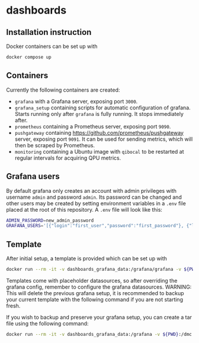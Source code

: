 # dashboards

## Installation instruction

Docker containers can be set up with
``` bash
docker compose up
```

## Containers

Currently the following containers are created:
 - `grafana` with a Grafana server, exposing port `3000`.
 - `grafana_setup` containing scripts for automatic configuration of grafana.
 Starts running only after `grafana` is fully running. It stops immediately after.
 - `prometheus` containing a Prometheus server, exposing port `9090`.
 - `pushgateway` containing https://github.com/prometheus/pushgateway server, exposing port `9091`.
 It can be used for sending metrics, which will then be scraped by Prometheus.
 - `monitoring` containing a Ubuntu image with `qibocal` to be restarted at regular intervals for acquiring QPU metrics.

## Grafana users

By default grafana only creates an account with admin privileges with username `admin` and password `admin`.
Its password can be changed and other users may be created by setting environment variables in a `.env` file placed at the root of this repository.
A `.env` file will look like this:
``` bash
ADMIN_PASSWORD=new_admin_password
GRAFANA_USERS='[{"login":"first_user","password":"first_password"}, {"login":"second_user","password":"second_password","role":"Editor"}]'
```


## Template

After initial setup, a template is provided which can be set up with
``` bash
docker run --rm -it -v dashboards_grafana_data:/grafana/grafana -v ${PWD}:/dmc alpine tar -xvf /dmc/templates/{file name}.tar.gz -C /grafana
```
Templates come with placeholder datasources, so after overriding the grafana config, remember to configure the grafana datasources.
WARNING: This will delete the previous grafana setup, it is recommended to backup your current template with the following command if you are not starting fresh.


If you wish to backup and preserve your grafana setup, you can create a tar file using the following command:
``` bash
docker run --rm -it -v dashboards_grafana_data:/grafana -v ${PWD}:/dmc alpine tar cvfj /dmc/{file name}.tar.gz /grafana
```

